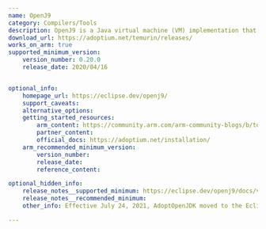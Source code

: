 ```yaml
---
name: OpenJ9
category: Compilers/Tools
description: OpenJ9 is a Java virtual machine (VM) implementation that satisfies all requirements set out by the Java Virtual Machine Specification and offers high performance and scalability. Consider Adoptium.net for releases from July 2021 and onwards.
download_url: https://adoptium.net/temurin/releases/
works_on_arm: true
supported_minimum_version: 
    version_number: 0.20.0
    release_date: 2020/04/16


optional_info:
    homepage_url: https://eclipse.dev/openj9/
    support_caveats:
    alternative_options:
    getting_started_resources:
        arm_content: https://community.arm.com/arm-community-blogs/b/tools-software-ides-blog/posts/empowering-software-development-with-works-on-arm-initiative
        partner_content: 
        official_docs: https://adoptium.net/installation/
    arm_recommended_minimum_version:
        version_number:
        release_date:
        reference_content:

optional_hidden_info:
    release_notes__supported_minimum: https://eclipse.dev/openj9/docs/version0.20/#limited-support-for-64-bit-linux-on-arm
    release_notes__recommended_minimum:
    other_info: Effective July 24, 2021, AdoptOpenJDK moved to the Eclipse Foundation and rebranded as Adoptium.net. Consider Adoptium.net for releases from July 2021 and onwards.

---
```

